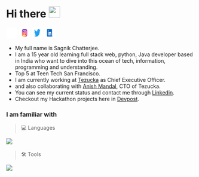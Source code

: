 # Hi there <img height="30" width="30" src="https://c.tenor.com/nebZyl8oN7IAAAAi/wave-hello.gif"> 
<a target="_blank" href="https://github.com/sagnikchatterjee450"><img height="30" width="30" src="https://github.com/sagnikchatterjee450/sagnikchatterjee450/blob/main/assets/GitHub-Icon-White-Logo.wine.svg"></a>
<a target="_blank" href="https://www.instagram.com/originalsagnik/"><img height="30" width="30" src="https://github.com/sagnikchatterjee450/sagnikchatterjee450/blob/main/assets/Instagram-Logo.wine.svg"></a>
<a target="_blank" href="https://twitter.com/originalsagnik"><img height="30" width="30" src="https://github.com/sagnikchatterjee450/sagnikchatterjee450/blob/main/assets/Twitter-Logo.wine.svg"></a>
<a target="_blank" href="https://www.linkedin.com/in/sagnik-chatterjee-0bab96184/"><img height="30" width="30" src="https://github.com/sagnikchatterjee450/sagnikchatterjee450/blob/main/assets/LinkedIn-Icon-Logo.wine.svg"></a>

- My full name is Sagnik Chatterjee. 
- I am a 15 year old learning full stack web, python, Java developer based in India who want to dive into this ocean of tech, information, programming and understanding. 
- Top 5 at Teen Tech San Francisco.
- I am currently working at [Tezucka](https://tezucka.xyz) as Chief Executive Officer.
- and also collaborating with [Anish Mandal](https://github.com/anish-mandal), CTO of Tezucka.
- You can see my current status and contact me through [Linkedin](https://www.linkedin.com/in/sagnik-chatterjee-0bab96184).
- Checkout my Hackathon projects here in [Devpost](https://devpost.com/sagnikchatterjee450).

### I am familiar with

> 💻 Languages

![](https://skillicons.dev/icons?i=py,java,html,css,js,md)

> 🛠️ Tools

![](https://skillicons.dev/icons?i=nodejs,react,heroku,ai,ps,pr)
